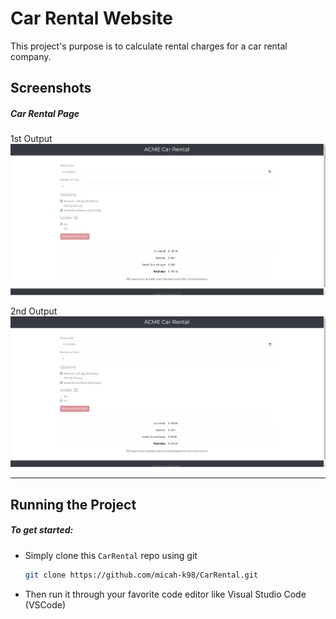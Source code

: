 # Car Rental Website

This project's purpose is to calculate rental charges for a car rental company.

## Screenshots

##### Car Rental Page
1st Output
![car-rental-page-1](/images/car-rental-page-1.jpg)

2nd Output
![car-rental-page-2](/images/car-rental-page-2.jpg)

---

## Running the Project

##### To get started:
* Simply clone this ```CarRental``` repo using git

    ```bash
    git clone https://github.com/micah-k98/CarRental.git
    ```
 * Then run it through your favorite code editor like Visual Studio Code (VSCode)